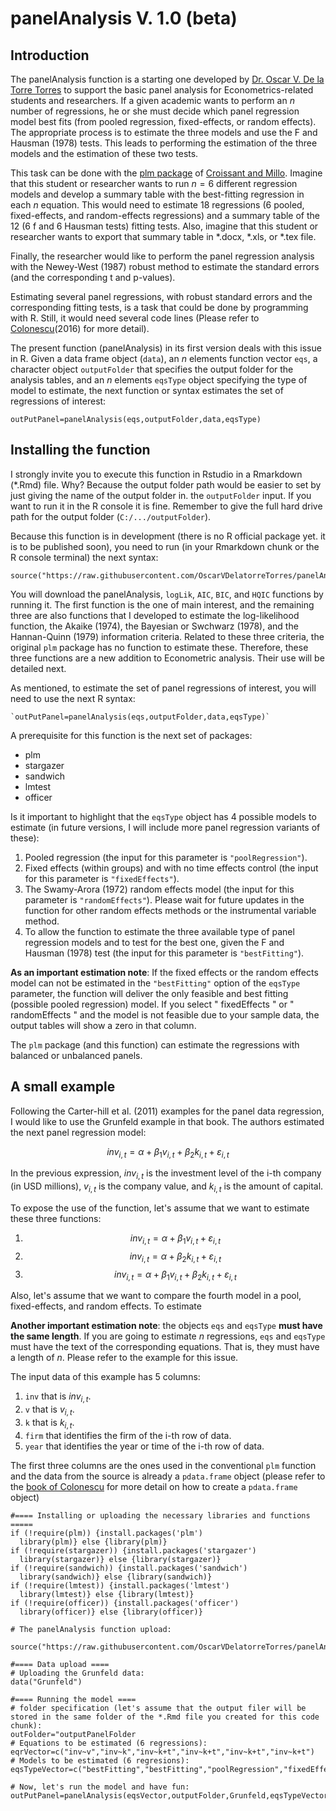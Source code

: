 # panelAnalysis V. 1.0 (beta)
## Introduction
The panelAnalysis function is a starting one developed by [Dr. Oscar V. De la Torre Torres](https://oscardelatorretorres.com) to support the basic panel analysis for Econometrics-related students and researchers. If a given academic wants to perform an $n$ number of regressions, he or she must decide which panel regression model best fits (from pooled regression, fixed-effects, or random effects). The appropriate process is to estimate the three models and use the F and Hausman (1978) tests. This leads to performing the estimation of the three models and the estimation of these two tests.

This task can be done with the [plm package](https://github.com/ycroissant/plm/) of [Croissant and Millo](https://cran.r-project.org/web/packages/plm/vignettes/A_plmPackage.html). Imagine that this student or researcher wants to run $n=6$ different regression models and develop a summary table with the best-fitting regression in each $n$ equation. This would need to estimate 18 regressions (6 pooled, fixed-effects, and random-effects regressions) and a summary table of the 12 (6 f and 6 Hausman tests) fitting tests. Also, imagine that this student or researcher wants to export that summary table in *.docx, *.xls, or *.tex file.

Finally, the researcher would like to perform the panel regression analysis with the Newey-West (1987) robust method to estimate the standard errors (and the corresponding t and p-values).

Estimating several panel regressions, with robust standard errors and the corresponding fitting tests, is a task that could be done by programming with R. Still, it would need several code lines (Please refer to [Colonescu](https://bookdown.org/ccolonescu/RPoE4/)(2016) for more detail).

The present function (panelAnalysis) in its first version deals with this issue in R. Given a data frame object (`data`), an $n$ elements function vector `eqs`, a character object `outputFolder` that specifies the output folder for the analysis tables, and an $n$ elements `eqsType` object specifying the type of model to estimate, the next function or syntax estimates the set of regressions of interest:

`outPutPanel=panelAnalysis(eqs,outputFolder,data,eqsType)`

## Installing the function

I strongly invite you to execute this function in Rstudio in a Rmarkdown (*.Rmd) file. Why? Because the output folder path would be easier to set by just giving the name of the output folder in. the `outputFolder` input. If you want to run it in the R console it is fine. Remember to give the full hard drive path for the output folder (`C:/.../outputFolder`).

Because this function is in development (there is no R official package yet. it is to be published soon), you need to run (in your Rmarkdown chunk or the R console terminal) the next syntax:

```{r cinstallChunk}
source("https://raw.githubusercontent.com/OscarVDelatorreTorres/panelAnalysis/main/panelAnalysisR.R")
```

You will download the panelAnalysis, `logLik`, `AIC`, `BIC`, and `HQIC` functions by running it. The first function is the one of main interest, and the remaining three are also functions that I developed to estimate the log-likelihood function, the Akaike (1974), the Bayesian or Swchwarz (1978), and the Hannan-Quinn (1979) information criteria. Related to these three criteria, the original `plm` package has no function to estimate these. Therefore, these three functions are a new addition to Econometric analysis. Their use will be detailed next.

As mentioned, to estimate the set of panel regressions of interest, you will need to use the next R syntax:

```{r functionExample}
`outPutPanel=panelAnalysis(eqs,outputFolder,data,eqsType)`
```

A prerequisite for this function is the next set of packages:

- plm 
- stargazer
- sandwich
- lmtest
- officer 

Is it important to highlight that the `eqsType` object has 4 possible models to estimate (in future versions, I will include more panel regression variants of these):

1. Pooled regression (the input for this parameter is `"poolRegression"`).
2. Fixed effects (within groups) and with no time effects control (the input for this parameter is `"fixedEffects"`).
3. The Swamy-Arora (1972) random effects model (the input for this parameter is `"randomEffects"`). Please wait for future updates in the function for other random effects methods or the instrumental variable method.
4. To allow the function to estimate the three available type of panel regression models and to test for the best one, given the F and Hausman (1978) test (the input for this parameter is `"bestFitting"`).

**As an important estimation note**: If the fixed effects or the random effects model can not be estimated in the `"bestFitting"` option of the `eqsType` parameter, the function will deliver the only feasible and best fitting (possible pooled regression) model. If you select " fixedEffects " or " randomEffects " and the model is not feasible due to your sample data, the output tables will show a zero in that column.

The `plm` package (and this function) can estimate the regressions with balanced or unbalanced panels.

## A small example

Following the Carter-hill et al. (2011) examples for the panel data regression, I would like to use the Grunfeld example in that book. The authors estimated the next panel regression model:

$$inv_{i,t}=\alpha+\beta_1v_{i,t}+\beta_2k_{i,t}+\varepsilon_{i,t}$$

In the previous expression, $inv_{i,t}$ is the investment level of the i-th company (in USD millions), $v_{i,t}$ is the company value, and $k_{i,t}$ is the amount of capital.

To expose the use of the function, let's assume that we want to estimate these three functions:

1. $$inv_{i,t}=\alpha+\beta_1v_{i,t}+\varepsilon_{i,t}$$
2. $$inv_{i,t}=\alpha+\beta_2k_{i,t}+\varepsilon_{i,t}$$
3. $$inv_{i,t}=\alpha+\beta_1v_{i,t}+\beta_2k_{i,t}+\varepsilon_{i,t}$$

Also, let's assume that we want to compare the fourth model in a pool, fixed-effects, and random effects.
To estimate

**Another important estimation note**: the objects `eqs` and `eqsType` **must have the same length**. If you are going to estimate $n$ regressions, `eqs` and `eqsType` must have the text of the corresponding equations. That is, they must have a length of $n$. Please refer to the example for this issue.

The input data of this example has 5 columns:

1. `inv` that is $inv_{i,t}$.
2. `v` that is $v_{i,t}$.
3. `k` that is $k_{i,t}$.
4. `firm` that identifies the firm of the i-th row of data.
5. `year` that identifies the year or time of the i-th row of data.

The first three columns are the ones used in the conventional `plm` function and the data from the source is already a `pdata.frame` object (please refer to the [book of Colonescu](https://bookdown.org/ccolonescu/RPoE4/panel-data-models.html#organizing-the-data-as-a-panel) for more detail on how to create a `pdata.frame` object)

```{r example}
#==== Installing or uploading the necessary libraries and functions =====
if (!require(plm)) {install.packages('plm')
  library(plm)} else {library(plm)}
if (!require(stargazer)) {install.packages('stargazer')
  library(stargazer)} else {library(stargazer)}
if (!require(sandwich)) {install.packages('sandwich')
  library(sandwich)} else {library(sandwich)}
if (!require(lmtest)) {install.packages('lmtest')
  library(lmtest)} else {library(lmtest)}
if (!require(officer)) {install.packages('officer')
  library(officer)} else {library(officer)}

# The panelAnalysis function upload:

source("https://raw.githubusercontent.com/OscarVDelatorreTorres/panelAnalysis/main/panelAnalysisR.R")

#==== Data upload ====
# Uploading the Grunfeld data:
data("Grunfeld")

#==== Running the model ====
# folder specification (let's assume that the output filer will be stored in the same folder of the *.Rmd file you created for this code chunk):
outFolder="outputPanelFolder
# Equations to be estimated (6 regressions):
eqrVector=c("inv~v","inv~k","inv~k+t","inv~k+t","inv~k+t","inv~k+t")
# Models to be estimated (6 regresions):
eqsTypeVector=c("bestFitting","bestFitting","poolRegression","fixedEffects","randomEffects","bestFitting")

# Now, let's run the model and have fun:
outPutPanel=panelAnalysis(eqsVector,outputFolder,Grunfeld,eqsTypeVector)
```
